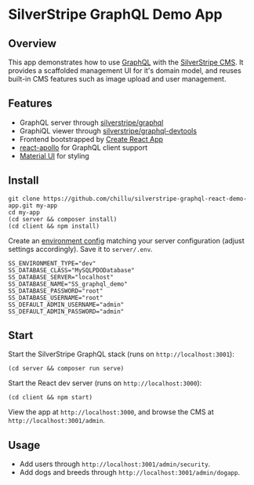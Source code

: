 # SilverStripe GraphQL Demo App

## Overview

This app demonstrates how to use [GraphQL](http://graphql.org)
with the [SilverStripe CMS](http://silverstripe.org).
It provides a scaffolded management UI for it's domain model,
and reuses built-in CMS features such as image upload
and user management.

## Features

 * GraphQL server through [silverstripe/graphql](http://github.com/silverstripe/silverstripe-graphql)
 * GraphiQL viewer through [silverstripe/graphql-devtools](http://github.com/silverstripe/silverstripe-graphql-devtools)
 * Frontend bootstrapped by [Create React App](https://github.com/facebookincubator/create-react-app)
 * [react-apollo](http://dev.apollodata.com/react) for GraphQL client support
 * [Material UI](https://material-ui-next.com) for styling

## Install

```
git clone https://github.com/chillu/silverstripe-graphql-react-demo-app.git my-app
cd my-app
(cd server && composer install)
(cd client && npm install)
```

Create an [environment config](https://docs.silverstripe.org/en/4/getting_started/environment_management/)
matching your server configuration (adjust settings accordingly).
Save it to `server/.env`.

```
SS_ENVIRONMENT_TYPE="dev"
SS_DATABASE_CLASS="MySQLPDODatabase"
SS_DATABASE_SERVER="localhost"
SS_DATABASE_NAME="SS_graphql_demo"
SS_DATABASE_PASSWORD="root"
SS_DATABASE_USERNAME="root"
SS_DEFAULT_ADMIN_USERNAME="admin"
SS_DEFAULT_ADMIN_PASSWORD="admin"
```

## Start

Start the SilverStripe GraphQL stack (runs on `http://localhost:3001`):

```
(cd server && composer run serve)
```

Start the React dev server (runs on `http://localhost:3000`):

```
(cd client && npm start)
```

View the app at `http://localhost:3000`,
and browse the CMS at `http://localhost:3001/admin`.

## Usage

 * Add users through `http://localhost:3001/admin/security`.
 * Add dogs and breeds through `http://localhost:3001/admin/dogapp`.
